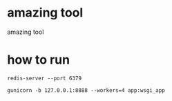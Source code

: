 # amazing tool
amazing tool

# how to run
```shell
redis-server --port 6379

gunicorn -b 127.0.0.1:8888 --workers=4 app:wsgi_app

```

